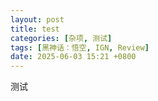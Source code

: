 ```yaml
---
layout: post
title: test
categories: [杂项, 测试]
tags: [黑神话：悟空, IGN, Review]
date: 2025-06-03 15:21 +0800
---
```

测试